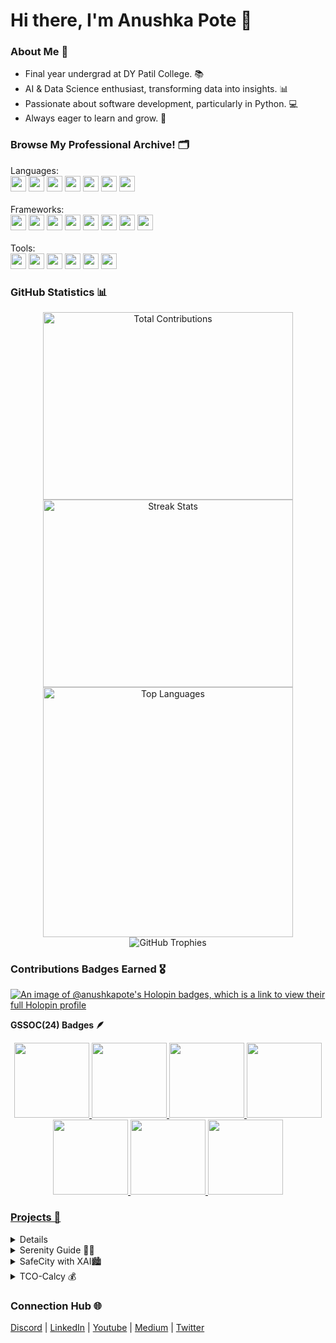 # Hi there, I'm Anushka Pote 👋

### About Me 🌟
- Final year undergrad at DY Patil College. 📚
- AI & Data Science enthusiast, transforming data into insights. 📊  
- Passionate about software development, particularly in Python. 💻  
- Always eager to learn and grow. 🚀
 
### Browse My Professional Archive! 🗂️ 
   Languages:
    <br>
    <img src="https://img.shields.io/badge/-Python-3776AB?style=flat-square&logo=python&logoColor=white" height="25" /> 
    <img src="https://img.shields.io/badge/-C++-00599C?style=flat-square&logo=c%2B%2B&logoColor=white" height="25" /> 
    <img src="https://img.shields.io/badge/-R-276DC3?style=flat-square&logo=r&logoColor=white" height="25" /> 
    <img src="https://img.shields.io/badge/-SQL-4479A1?style=flat-square&logo=postgresql&logoColor=white" height="25" /> 
    <img src="https://img.shields.io/badge/-JavaScript-F7DF1E?style=flat-square&logo=javascript&logoColor=black" height="25" />
    <img src="https://img.shields.io/badge/-HTML-E34F26?style=flat-square&logo=html5&logoColor=white" height="25" /> 
    <img src="https://img.shields.io/badge/-CSS-1572B6?style=flat-square&logo=css3&logoColor=white" height="25" /> 
    <br><br>
   Frameworks:
    <br>
    <img src="https://img.shields.io/badge/-Flask-000000?style=flat-square&logo=flask&logoColor=white" height="25" /> 
    <img src="https://img.shields.io/badge/-Django-092E20?style=flat-square&logo=django&logoColor=white" height="25" /> 
    <img src="https://img.shields.io/badge/-FastAPI-005571?style=flat-square&logo=fastapi&logoColor=white" height="25" /> 
    <img src="https://img.shields.io/badge/-Streamlit-FF4B4B?style=flat-square&logo=streamlit&logoColor=white" height="25" /> 
    <img src="https://img.shields.io/badge/-Matplotlib-003B57?style=flat-square&logo=matplotlib&logoColor=white" height="25" /> 
    <img src="https://img.shields.io/badge/-Google%20Analytics-E37400?style=flat-square&logo=google-analytics&logoColor=white" height="25" /> 
    <img src="https://img.shields.io/badge/-TensorFlow-FF6F00?style=flat-square&logo=tensorflow&logoColor=white" height="25" /> 
    <img src="https://img.shields.io/badge/-Bootstrap-563D7C?style=flat-square&logo=bootstrap&logoColor=white" height="25" /> 
    <br><br>
   Tools:
    <br>
    <img src="https://img.shields.io/badge/-PowerBI-F2C811?style=flat-square&logo=power-bi&logoColor=black" height="25" /> 
    <img src="https://img.shields.io/badge/-Excel-217346?style=flat-square&logo=microsoft-excel&logoColor=white" height="25" /> 
    <img src="https://img.shields.io/badge/-Jupyter-DA5B0D?style=flat-square&logo=jupyter&logoColor=white" height="25" /> 
    <img src="https://img.shields.io/badge/-Git-F05032?style=flat-square&logo=git&logoColor=white" height="25" /> 
    <img src="https://img.shields.io/badge/-GitHub-181717?style=flat-square&logo=github&logoColor=white" height="25" /> 
    <img src="https://img.shields.io/badge/-Tableau-E97627?style=flat-square&logo=tableau&logoColor=white" height="25" /> 

### GitHub Statistics 📊
<p align="center">
<img src="https://github-readme-stats.vercel.app/api?username=Anushka-Pote&show_icons=true&theme=radical" width="400" height="300" alt="Total Contributions" style="margin: 0;" /> 
<img src="https://github-readme-streak-stats.herokuapp.com/?user=Anushka-Pote&theme=radical" width="400" height="300" alt="Streak Stats" style="margin: 0;" />
<img src="https://github-readme-stats.vercel.app/api/top-langs/?username=Anushka-Pote&layout=compact&theme=radical" width="400" height="auto" alt="Top Languages" style="margin: 0;" />
<img src="https://github-profile-trophy.vercel.app/?username=Anushka-Pote&theme=radical&no-frame=true&no-bg=true&margin-w=15" alt="GitHub Trophies" style="margin: 0;" />
</p>

### Contributions Badges Earned 🎖️
[![An image of @anushkapote's Holopin badges, which is a link to view their full Holopin profile](https://holopin.me/anushkapote)](https://holopin.io/@anushkapote)

<b>GSSOC(24) Badges 🪶</b><br>
<div style='display:flex; align-items:center;' align='center'><a href="https://gssoc.girlscript.tech/leaderboard">
<img src="https://raw.githubusercontent.com/GSSoC24/Postman-Challenge/main/docs/assets/Postman%20White.png" width="120px" height="120px" gap: 30px />
  <img src="https://raw.githubusercontent.com/GSSoC24/Postman-Challenge/main/docs/assets/1.png" width="120px" height="120px" gap: 20px />
  <img src="https://raw.githubusercontent.com/GSSoC24/Postman-Challenge/main/docs/assets/2.png" width="120px" height="120px" gap: 20px />
  <img src="https://raw.githubusercontent.com/GSSoC24/Postman-Challenge/main/docs/assets/3.png" width="120px" height="120px" gap: 20px />
  <img src="https://raw.githubusercontent.com/GSSoC24/Postman-Challenge/main/docs/assets/4.png" width="120px" height="120px" gap: 20px />
  <img src="https://raw.githubusercontent.com/GSSoC24/Postman-Challenge/main/docs/assets/5.png" width="120px" height="120px" gap: 20px />
  <img src="https://raw.githubusercontent.com/GSSoC24/Postman-Challenge/main/docs/assets/6.png" width="120px" height="120px" gap: 20px />
</div>

### Projects 🚀

<details>
  <summary>Standout Platform 🌟</summary>
  This award-winning platform, which secured first place at the Code Without Barrier Microsoft Hackathon 24, revolutionizes personalized learning through tailored course recommendations. Standout Platform transforms user data into actionable insights, empowering learners to navigate their educational journeys effectively.  
  <a href="https://github.com/Anushka-Pote/StandOut-Platform">Repo</a> | <a href="https://youtu.be/r6Miayfoy2k">Demo</a>
</details>

<details>
  <summary>Serenity Guide 🧘‍♀️</summary>
  Serenify Guide is an innovative health and mind relaxation application that utilizes AI tools for effective stress and anger management. By providing personalized resources and techniques, it aims to enhance emotional well-being and promote mental clarity. This project has also been accepted for GirlScript Summer of Code 24 for contributions, reflecting its impact and relevance.  
  <a href="https://github.com/Anushka-Pote/Serenity-Guide">Repo</a> | <a href="https://youtu.be/j4-efJYhnzs">Demo</a>
</details>

<details>
  <summary>SafeCity with XAI🏙️</summary>
  SafeCity harnesses the power of Explainable AI to enhance urban safety through transparent decision-making. The project focuses on providing insights into safety measures and their effectiveness, fostering trust within communities. By bridging the gap between technology and public safety, SafeCity aims to create a safer urban environment.  
  <a href="https://github.com/Anushka-Pote/SafeCity-with-XAI">Repo</a> | <a href="https://youtu.be/Zo1i4-fzEps">Demo</a>
</details>

<details>
  <summary>TCO-Calcy 💰</summary>
  TCO-Calcy is a cloud-based tool designed to calculate the Total Cost of Ownership, offering businesses critical insights for strategic financial decisions. By leveraging machine learning algorithms, this application provides predictive analytics that helps organizations optimize their investments. The comprehensive reporting feature enhances clarity and aids in effective budgeting.  
  <a href="https://github.com/Anushka-Pote/TCO-Cloud-Calcy">Repo</a> | <a href="https://youtu.be/7Cs2A7y_Mk4">Demo</a>
</details>

### Connection Hub 🌐

[Discord](https://discord.com/users/poteanu)  |  [LinkedIn](https://www.linkedin.com/in/anushka-pote/)  |  [Youtube](https://www.youtube.com/@anushkapote6925)  | [Medium](https://medium.com/@anushkapote1603)  |  [Twitter](https://x.com/AnushkaPote)


